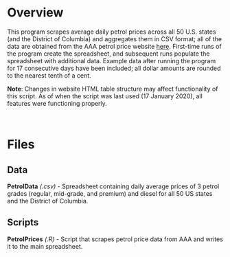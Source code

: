 # Overview

This program scrapes average daily petrol prices across all 50 U.S. states (and the District of Columbia) and aggregates them in CSV format; all of the data are obtained from the AAA petrol price website [here](https://gasprices.aaa.com/state-gas-price-averages/). First-time runs of the program create the spreadsheet, and subsequent runs populate the spreadsheet with additional data. Example data after running the program for 17 consecutive days have been included; all dollar amounts are rounded to the nearest tenth of a cent.

**Note**: Changes in website HTML table structure may affect functionality of this script. As of when the script was last used (17 January 2020), all features were functioning properly.

<br/>

# Files

## Data

**PetrolData** *(.csv)* - Spreadsheet containing daily average prices of 3 petrol grades (regular, mid-grade, and premium) and diesel for all 50 US states and the District of Columbia.

## Scripts

**PetrolPrices** *(.R)* - Script that scrapes petrol price data from AAA and writes it to the main spreadsheet.
